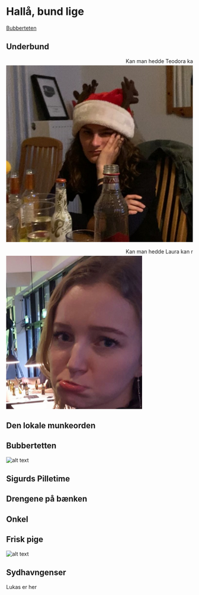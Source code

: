 # Hallå, bund lige
<a href="Tiers/bubberteten.html">Bubberteten</a>
## Underbund
<marquee>Kan man hedde Teodora kan man bunde!</marquee> <br/>
![alt text](Stoddere/StodderTheo.png "Bundedora")  


<marquee>Kan man hedde Laura kan man også bunde!</marquee> <br/>
![alt text](Stoddere/StodderLaura.png "Laura er en bundetøs") 

## Den lokale munkeorden

## Bubbertetten 
![alt text](Stoddere/StodderPaagaard.png "Sheriffen er i bondebyen") 

## Sigurds Pilletime

## Drengene på bænken

## Onkel

## Frisk pige
![alt text](Stoddere/Maxrie.gif "Maxrie maxes into battle!") 
## Sydhavngenser
Lukas er her
